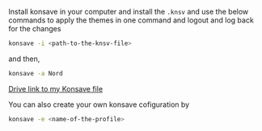 Install konsave in your computer and install the `.knsv` and use the below commands to apply the themes in one command and logout and log back for the changes
```bash
konsave -i <path-to-the-knsv-file>
```
and then,
```bash
konsave -a Nord
```
[Drive link to my Konsave file](https://drive.google.com/file/d/1pDwR2TTGgEEsCyXNUo1t45SMcvwRpE-S/view?usp=drive_link)

You can also create your own konsave cofiguration by 
```bash
konsave -e <name-of-the-profile>
```
